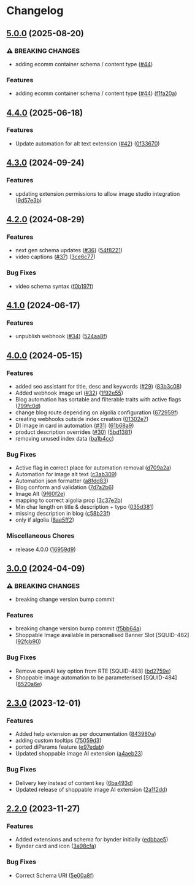 # Changelog

## [5.0.0](https://github.com/amplience/dc-demostore-automation/compare/v4.4.0...v5.0.0) (2025-08-20)


### ⚠ BREAKING CHANGES

* adding ecomm container schema / content type ([#44](https://github.com/amplience/dc-demostore-automation/issues/44))

### Features

* adding ecomm container schema / content type ([#44](https://github.com/amplience/dc-demostore-automation/issues/44)) ([f1fa20a](https://github.com/amplience/dc-demostore-automation/commit/f1fa20ae407e072524787dd2badcd3b605e60efa))

## [4.4.0](https://github.com/amplience/dc-demostore-automation/compare/v4.3.0...v4.4.0) (2025-06-18)


### Features

* Update automation for alt text extension ([#42](https://github.com/amplience/dc-demostore-automation/issues/42)) ([0f33670](https://github.com/amplience/dc-demostore-automation/commit/0f336707d9d4d46b9c67b636484967a3fd94970f))

## [4.3.0](https://github.com/amplience/dc-demostore-automation/compare/v4.2.0...v4.3.0) (2024-09-24)


### Features

* updating extension permissions to allow image studio integration ([9d57e3b](https://github.com/amplience/dc-demostore-automation/commit/9d57e3bc791720de0e6fa743d473ef39535f558c))

## [4.2.0](https://github.com/amplience/dc-demostore-automation/compare/v4.1.0...v4.2.0) (2024-08-29)


### Features

* next gen schema updates ([#36](https://github.com/amplience/dc-demostore-automation/issues/36)) ([54f8221](https://github.com/amplience/dc-demostore-automation/commit/54f8221facd85f48b47a7f5ee897648a06a9ef30))
* video captions ([#37](https://github.com/amplience/dc-demostore-automation/issues/37)) ([3ce6c77](https://github.com/amplience/dc-demostore-automation/commit/3ce6c7772d3af146ab4b958daa2bf06af75c768c))


### Bug Fixes

* video schema syntax ([f0b197f](https://github.com/amplience/dc-demostore-automation/commit/f0b197f55f685b55ea767734fbaa036286702743))

## [4.1.0](https://github.com/amplience/dc-demostore-automation/compare/v4.0.0...v4.1.0) (2024-06-17)


### Features

* unpublish webhook ([#34](https://github.com/amplience/dc-demostore-automation/issues/34)) ([524aa8f](https://github.com/amplience/dc-demostore-automation/commit/524aa8f5c477b084540a218147cfcc8c6275396d))

## [4.0.0](https://github.com/amplience/dc-demostore-automation/compare/v3.0.0...v4.0.0) (2024-05-15)


### Features

* added seo assistant for title, desc and keywords ([#29](https://github.com/amplience/dc-demostore-automation/issues/29)) ([83b3c08](https://github.com/amplience/dc-demostore-automation/commit/83b3c0858f5d29b7bd63f077dfeeab7edde67ad8))
* Added webhook image url ([#32](https://github.com/amplience/dc-demostore-automation/issues/32)) ([1f92e55](https://github.com/amplience/dc-demostore-automation/commit/1f92e553c209f0bb7f5f0deee13a380a93c3948f))
* Blog automation has sortable and filterable traits with active flags ([799fc0d](https://github.com/amplience/dc-demostore-automation/commit/799fc0d04178780f578ef07f18b660a91e548d7d))
* change blog route depending on algolia configuration ([672959f](https://github.com/amplience/dc-demostore-automation/commit/672959f38d0d0a241ce2762e333b8e72096071d0))
* creating webhooks outside index creation ([01302e7](https://github.com/amplience/dc-demostore-automation/commit/01302e769186fcc3e74076958deaa8e30e97acef))
* DI image in card in automation ([#31](https://github.com/amplience/dc-demostore-automation/issues/31)) ([61b68a9](https://github.com/amplience/dc-demostore-automation/commit/61b68a9ae432859f7082b68aadc4318d1dee2f8f))
* product description overrides ([#30](https://github.com/amplience/dc-demostore-automation/issues/30)) ([5bd1381](https://github.com/amplience/dc-demostore-automation/commit/5bd1381a78c3913d1559193688722687ccbe60fb))
* removing unused index data ([ba1b4cc](https://github.com/amplience/dc-demostore-automation/commit/ba1b4cc7dd2c311ecb9302372841287fbb335996))


### Bug Fixes

* Active flag in correct place for automation removal ([d709a2a](https://github.com/amplience/dc-demostore-automation/commit/d709a2a920eaf1db9f78fea50d544ac50493091f))
* Automation for image alt text ([c3ab309](https://github.com/amplience/dc-demostore-automation/commit/c3ab30923756505937e062fc9fc3e7b85619d4e8))
* Automation json formatter ([a8fdd83](https://github.com/amplience/dc-demostore-automation/commit/a8fdd83726b8cb7d01e6ccc944c01f1af5e49952))
* Blog conform and validation ([7d7a2b6](https://github.com/amplience/dc-demostore-automation/commit/7d7a2b6683a83641b20e1de0e183ff70402c53cc))
* Image Alt ([9f60f2e](https://github.com/amplience/dc-demostore-automation/commit/9f60f2e703c3c5cecf844a19ede0d3fdb9397fef))
* mapping to correct algolia prop ([3c37e2b](https://github.com/amplience/dc-demostore-automation/commit/3c37e2b0a0b796a8a4de4b058898e2b05bd63d34))
* Min char length on title & description + typo ([035d381](https://github.com/amplience/dc-demostore-automation/commit/035d381d8f0d297b383494320c3f9c98cc30e338))
* missing description in blog ([c58b23f](https://github.com/amplience/dc-demostore-automation/commit/c58b23f4460fefdad5dadb2eb7e5f4c7d16bd8d8))
* only if algolia ([8ae5ff2](https://github.com/amplience/dc-demostore-automation/commit/8ae5ff2d29b44d69152db4e8a6a0514b69f8425e))


### Miscellaneous Chores

* release 4.0.0 ([16959d9](https://github.com/amplience/dc-demostore-automation/commit/16959d906ce82e8da74fb4dc868cba8bdbeabcae))

## [3.0.0](https://github.com/amplience/dc-demostore-automation/compare/v2.3.0...v3.0.0) (2024-04-09)


### ⚠ BREAKING CHANGES

* breaking change version bump commit

### Features

* breaking change version bump commit ([f5bb64a](https://github.com/amplience/dc-demostore-automation/commit/f5bb64ada1f6c9c9d79c2bfdee6173562f78d283))
* Shoppable Image available in personalised Banner Slot [SQUID-482] ([92fcb90](https://github.com/amplience/dc-demostore-automation/commit/92fcb90b3d540f76bc85a2af712c64e7e0df91af))


### Bug Fixes

* Remove openAI key option from RTE [SQUID-483] ([bd2759e](https://github.com/amplience/dc-demostore-automation/commit/bd2759ea4b4d6fcfab5e26eb94c07c10e15bf537))
* Shoppable image automation to be parameterised [SQUID-484] ([6520a6e](https://github.com/amplience/dc-demostore-automation/commit/6520a6e13dfe603ac564c796600d23f2cdf5c050))

## [2.3.0](https://github.com/amplience/dc-demostore-automation/compare/v2.2.0...v2.3.0) (2023-12-01)


### Features

* Added help extension as per documentation ([843980a](https://github.com/amplience/dc-demostore-automation/commit/843980a84bf1a0e3bcb15a1becc769f2636e2af1))
* adding custom tooltips ([75059d3](https://github.com/amplience/dc-demostore-automation/commit/75059d368c613a6c7fae6e1e68899e7e512f8539))
* ported diParams feature ([e97edab](https://github.com/amplience/dc-demostore-automation/commit/e97edab2f2b1d4dd8e907faf1901ccbd949cd48d))
* Updated shoppable image AI extension ([a4aeb23](https://github.com/amplience/dc-demostore-automation/commit/a4aeb23edb73de686afb80a4d81d0b522869a195))


### Bug Fixes

* Delivery key instead of content key ([6ba493d](https://github.com/amplience/dc-demostore-automation/commit/6ba493d10163a751ba992552d1e7462a76dadac4))
* Updated release of shoppable image AI extension ([2a1f2dd](https://github.com/amplience/dc-demostore-automation/commit/2a1f2ddd2c6b9ceb820a11ea0e5f3a049de71086))

## [2.2.0](https://github.com/amplience/dc-demostore-automation/compare/v2.1.0...v2.2.0) (2023-11-27)


### Features

* Added extensions and schema for bynder initially ([edbbae5](https://github.com/amplience/dc-demostore-automation/commit/edbbae506e49caf7a8c27be963fc13ad1704daa9))
* Bynder card and icon ([3a98cfa](https://github.com/amplience/dc-demostore-automation/commit/3a98cfa0df1bfdee2372ab6aed2a0137161e99d5))


### Bug Fixes

* Correct Schema URI ([5e00a8f](https://github.com/amplience/dc-demostore-automation/commit/5e00a8f1be5abddd7e5c7d6b4c7908dd2b6c69d8))

